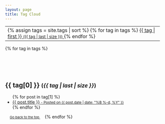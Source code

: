 ```yaml
---
layout: page
title: Tag Cloud
---
```


<table>
    <tr>
        <td>
            <div class="blog-tags"> 
                {% assign tags = site.tags | sort %}
                {% for tag in tags %}
                <a href="#{{ tag[0] | slugify }}" class="action-button shadow animate green" style="font-size: {{ tag | last | size  |  times: 400 | divided_by: site.tags.size | plus: 25  }}%"> 
                    {{ tag | first }} <small>({{ tag | last | size }})</small>
                </a>
                {% endfor %}
            </div>
        </td>
    </tr>
</table>
<div class="post-preview"> 
{% for tag in tags %} 
    <h2 id="{{ tag[0] | slugify }}" style="padding-top: 70px;"> {{ tag[0] }}  <small>(<i class="badge">{{ tag | last | size }}</i>)</small></h2>
    <ul class="later on">
    {% for post in tag[1] %}
        <a class="post-link" href="{{ site.baseurl }}{{ post.url }}">
    <li>
        {{ post.title }}
    <small class="post-meta"> - Posted on {{ post.date | date: "%B %-d, %Y" }}</small>
    </li>
    </a>
    {% endfor %}
    </ul>
    <a href="#top" class="action-button shadow animate yellow" style="padding:2px 15px; font-size:11px">
        <span class="fa fa-refresh" aria-hidden="true"></span> Go back to the top
    </a> 
{% endfor %}
</div>